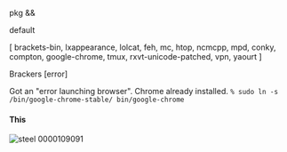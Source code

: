 pkg &&

default

[ brackets-bin, lxappearance, lolcat, feh, mc, htop, ncmcpp, mpd, conky, compton, google-chrome, tmux, rxvt-unicode-patched, vpn, yaourt ]

Brackers [error]

Got an "error launching browser". Chrome already installed.
`% sudo ln -s /bin/google-chrome-stable/ bin/google-chrome`

#### This
![steel](https://github.com/appath/dotfiles/blob/master/steelming_dot/shot_steel_by_boris241-dbhnc8l.png)
0000109091
